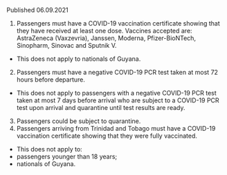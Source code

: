 Published 06.09.2021
1. Passengers must have a COVID-19 vaccination certificate showing that they have received at least one dose. Vaccines accepted are: AstraZeneca (Vaxzevria), Janssen, Moderna, Pfizer-BioNTech, Sinopharm, Sinovac and Sputnik V.
- This does not apply to nationals of Guyana.
2. Passengers must have a negative COVID-19 PCR test taken at most 72 hours before departure.
- This does not apply to passengers with a negative COVID-19 PCR test taken at most 7 days before arrival who are subject to a COVID-19 PCR test upon arrival and quarantine until test results are ready.
3. Passengers could be subject to quarantine.
4. Passengers arriving from Trinidad and Tobago must have a COVID-19 vaccination certificate showing that they were fully vaccinated. 
- This does not apply to:
- passengers younger than 18 years;
- nationals of Guyana.


